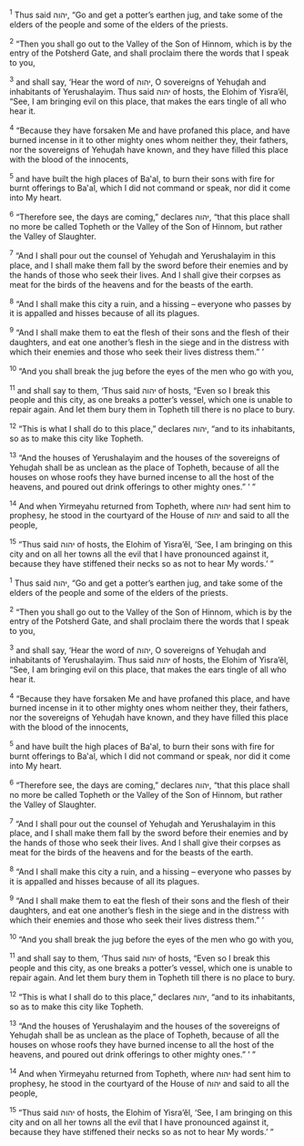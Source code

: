 <sup>1</sup> Thus said יהוה, “Go and get a potter’s earthen jug, and take some of the elders of the people and some of the elders of the priests.

<sup>2</sup> “Then you shall go out to the Valley of the Son of Hinnom, which is by the entry of the Potsherd Gate, and shall proclaim there the words that I speak to you,

<sup>3</sup> and shall say, ‘Hear the word of יהוה, O sovereigns of Yehuḏah and inhabitants of Yerushalayim. Thus said יהוה of hosts, the Elohim of Yisra’ĕl, “See, I am bringing evil on this place, that makes the ears tingle of all who hear it.

<sup>4</sup> “Because they have forsaken Me and have profaned this place, and have burned incense in it to other mighty ones whom neither they, their fathers, nor the sovereigns of Yehuḏah have known, and they have filled this place with the blood of the innocents,

<sup>5</sup> and have built the high places of Ba‛al, to burn their sons with fire for burnt offerings to Ba‛al, which I did not command or speak, nor did it come into My heart.

<sup>6</sup> “Therefore see, the days are coming,” declares יהוה, “that this place shall no more be called Topheth or the Valley of the Son of Hinnom, but rather the Valley of Slaughter.

<sup>7</sup> “And I shall pour out the counsel of Yehuḏah and Yerushalayim in this place, and I shall make them fall by the sword before their enemies and by the hands of those who seek their lives. And I shall give their corpses as meat for the birds of the heavens and for the beasts of the earth.

<sup>8</sup> “And I shall make this city a ruin, and a hissing – everyone who passes by it is appalled and hisses because of all its plagues.

<sup>9</sup> “And I shall make them to eat the flesh of their sons and the flesh of their daughters, and eat one another’s flesh in the siege and in the distress with which their enemies and those who seek their lives distress them.” ’

<sup>10</sup> “And you shall break the jug before the eyes of the men who go with you,

<sup>11</sup> and shall say to them, ‘Thus said יהוה of hosts, “Even so I break this people and this city, as one breaks a potter’s vessel, which one is unable to repair again. And let them bury them in Topheth till there is no place to bury.

<sup>12</sup> “This is what I shall do to this place,” declares יהוה, “and to its inhabitants, so as to make this city like Topheth.

<sup>13</sup> “And the houses of Yerushalayim and the houses of the sovereigns of Yehuḏah shall be as unclean as the place of Topheth, because of all the houses on whose roofs they have burned incense to all the host of the heavens, and poured out drink offerings to other mighty ones.” ’ ”

<sup>14</sup> And when Yirmeyahu returned from Topheth, where יהוה had sent him to prophesy, he stood in the courtyard of the House of יהוה and said to all the people,

<sup>15</sup> “Thus said יהוה of hosts, the Elohim of Yisra’ĕl, ‘See, I am bringing on this city and on all her towns all the evil that I have pronounced against it, because they have stiffened their necks so as not to hear My words.’ ”

<sup>1</sup> Thus said יהוה, “Go and get a potter’s earthen jug, and take some of the elders of the people and some of the elders of the priests.

<sup>2</sup> “Then you shall go out to the Valley of the Son of Hinnom, which is by the entry of the Potsherd Gate, and shall proclaim there the words that I speak to you,

<sup>3</sup> and shall say, ‘Hear the word of יהוה, O sovereigns of Yehuḏah and inhabitants of Yerushalayim. Thus said יהוה of hosts, the Elohim of Yisra’ĕl, “See, I am bringing evil on this place, that makes the ears tingle of all who hear it.

<sup>4</sup> “Because they have forsaken Me and have profaned this place, and have burned incense in it to other mighty ones whom neither they, their fathers, nor the sovereigns of Yehuḏah have known, and they have filled this place with the blood of the innocents,

<sup>5</sup> and have built the high places of Ba‛al, to burn their sons with fire for burnt offerings to Ba‛al, which I did not command or speak, nor did it come into My heart.

<sup>6</sup> “Therefore see, the days are coming,” declares יהוה, “that this place shall no more be called Topheth or the Valley of the Son of Hinnom, but rather the Valley of Slaughter.

<sup>7</sup> “And I shall pour out the counsel of Yehuḏah and Yerushalayim in this place, and I shall make them fall by the sword before their enemies and by the hands of those who seek their lives. And I shall give their corpses as meat for the birds of the heavens and for the beasts of the earth.

<sup>8</sup> “And I shall make this city a ruin, and a hissing – everyone who passes by it is appalled and hisses because of all its plagues.

<sup>9</sup> “And I shall make them to eat the flesh of their sons and the flesh of their daughters, and eat one another’s flesh in the siege and in the distress with which their enemies and those who seek their lives distress them.” ’

<sup>10</sup> “And you shall break the jug before the eyes of the men who go with you,

<sup>11</sup> and shall say to them, ‘Thus said יהוה of hosts, “Even so I break this people and this city, as one breaks a potter’s vessel, which one is unable to repair again. And let them bury them in Topheth till there is no place to bury.

<sup>12</sup> “This is what I shall do to this place,” declares יהוה, “and to its inhabitants, so as to make this city like Topheth.

<sup>13</sup> “And the houses of Yerushalayim and the houses of the sovereigns of Yehuḏah shall be as unclean as the place of Topheth, because of all the houses on whose roofs they have burned incense to all the host of the heavens, and poured out drink offerings to other mighty ones.” ’ ”

<sup>14</sup> And when Yirmeyahu returned from Topheth, where יהוה had sent him to prophesy, he stood in the courtyard of the House of יהוה and said to all the people,

<sup>15</sup> “Thus said יהוה of hosts, the Elohim of Yisra’ĕl, ‘See, I am bringing on this city and on all her towns all the evil that I have pronounced against it, because they have stiffened their necks so as not to hear My words.’ ”

